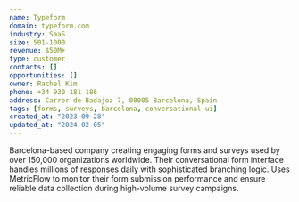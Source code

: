 ```yaml
---
name: Typeform
domain: typeform.com
industry: SaaS
size: 501-1000
revenue: $50M+
type: customer
contacts: []
opportunities: []
owner: Rachel Kim
phone: +34 930 181 186
address: Carrer de Badajoz 7, 08005 Barcelona, Spain
tags: [forms, surveys, barcelona, conversational-ui]
created_at: "2023-09-28"
updated_at: "2024-02-05"
---
```


Barcelona-based company creating engaging forms and surveys used by over 150,000 organizations worldwide. Their conversational form interface handles millions of responses daily with sophisticated branching logic. Uses MetricFlow to monitor their form submission performance and ensure reliable data collection during high-volume survey campaigns.